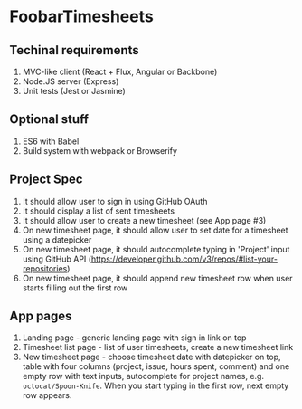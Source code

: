 # FoobarTimesheets

## Techinal requirements

1. MVC-like client (React + Flux, Angular or Backbone)
2. Node.JS server (Express)
3. Unit tests (Jest or Jasmine)

## Optional stuff

1. ES6 with Babel
2. Build system with webpack or Browserify

## Project Spec

1. It should allow user to sign in using GitHub OAuth
2. It should display a list of sent timesheets
3. It should allow user to create a new timesheet (see App page #3)
4. On new timesheet page, it should allow user to set date for a timesheet using a datepicker
5. On new timesheet page, it should autocomplete typing in 'Project' input using GitHub API (https://developer.github.com/v3/repos/#list-your-repositories)
6. On new timesheet page, it should append new timesheet row when user starts filling out the first row

## App pages

1. Landing page - generic landing page with sign in link on top
2. Timesheet list page - list of user timesheets, create a new timesheet link
3. New timesheet page - choose timesheet date with datepicker on top, table with four columns (project, issue, hours spent, comment) and one empty row with text inputs, autocomplete for project names, e.g. `octocat/Spoon-Knife`. When you start typing in the first row, next empty row appears.